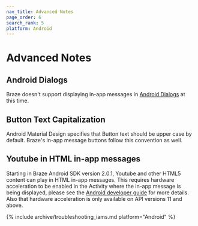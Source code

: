 ```yaml
---
nav_title: Advanced Notes
page_order: 6
search_rank: 5
platform: Android
---
```


# Advanced Notes

## Android Dialogs

Braze doesn't support displaying in-app messages in [Android Dialogs][39] at this time.

## Button Text Capitalization

Android Material Design specifies that Button text should be upper case by default. Braze's in-app message buttons follow this convention as well.

## Youtube in HTML in-app messages

Starting in Braze Android SDK version 2.0.1, Youtube and other HTML5 content can play in HTML in-app messages. This requires hardware acceleration to be enabled in the Activity where the in-app message is being displayed, please see the [Android developer guide][71] for more details. Also that hardware acceleration is only available on API versions 11 and above.

{% include archive/troubleshooting_iams.md platform="Android" %}

[39]: https://developer.android.com/guide/topics/ui/dialogs.html
[71]: https://developer.android.com/guide/topics/graphics/hardware-accel.html#controlling
